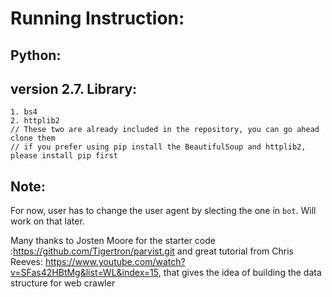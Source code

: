 Running Instruction:  
===========
Python:
--------
version 2.7.
Library:
---------
    1. bs4
    2. httplib2
    // These two are already included in the repository, you can go ahead clone them
    // if you prefer using pip install the BeautifulSoup and httplib2, please install pip first
 
Note:
---------
For now, user has to change the user agent by slecting the one in <code>bot</code>. Will work on that later. 


Many thanks to Josten Moore for the starter code :https://github.com/Tigertron/parvist.git and great tutorial from 
Chris Reeves: https://www.youtube.com/watch?v=SFas42HBtMg&list=WL&index=15, that gives the idea of building the data structure for web crawler
